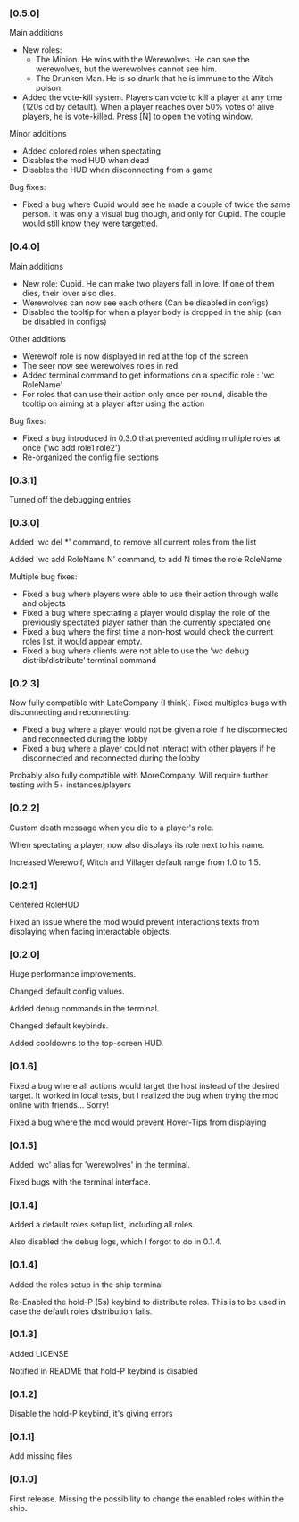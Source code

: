 ### [0.5.0]

Main additions
- New roles:
  - The Minion. He wins with the Werewolves. He can see the werewolves, but the werewolves cannot see him.
  - The Drunken Man. He is so drunk that he is immune to the Witch poison.
- Added the vote-kill system. Players can vote to kill a player at any time (120s cd by default). When a player reaches over 50% votes of alive players, he is vote-killed. Press [N] to open the voting window.

Minor additions
- Added colored roles when spectating
- Disables the mod HUD when dead
- Disables the HUD when disconnecting from a game

Bug fixes:
- Fixed a bug where Cupid would see he made a couple of twice the same person. It was only a visual bug though, and only for Cupid. The couple would still know they were targetted.

### [0.4.0]

Main additions
- New role: Cupid. He can make two players fall in love. If one of them dies, their lover also dies.
- Werewolves can now see each others (Can be disabled in configs)
- Disabled the tooltip for when a player body is dropped in the ship (can be disabled in configs)

Other additions
- Werewolf role is now displayed in red at the top of the screen
- The seer now see werewolves roles in red
- Added terminal command to get informations on a specific role : 'wc RoleName'
- For roles that can use their action only once per round, disable the tooltip on aiming at a player after using the action
 
Bug fixes:
- Fixed a bug introduced in 0.3.0 that prevented adding multiple roles at once ('wc add role1 role2')
- Re-organized the config file sections
 
### [0.3.1]

Turned off the debugging entries

### [0.3.0]

Added 'wc del *' command, to remove all current roles from the list

Added 'wc add RoleName N' command, to add N times the role RoleName

Multiple bug fixes:
- Fixed a bug where players were able to use their action through walls and objects
- Fixed a bug where spectating a player would display the role of the previously spectated player rather than the currently spectated one
- Fixed a bug where the first time a non-host would check the current roles list, it would appear empty.
- Fixed a bug where clients were not able to use the 'wc debug distrib/distribute' terminal command


### [0.2.3]

Now fully compatible with LateCompany (I think). Fixed multiples bugs with disconnecting and reconnecting:
- Fixed a bug where a player would not be given a role if he disconnected and reconnected during the lobby
- Fixed a bug where a player could not interact with other players if he disconnected and reconnected during the lobby

Probably also fully compatible with MoreCompany. Will require further testing with 5+ instances/players

### [0.2.2]

Custom death message when you die to a player's role.

When spectating a player, now also displays its role next to his name.

Increased Werewolf, Witch and Villager default range from 1.0 to 1.5.

### [0.2.1]

Centered RoleHUD

Fixed an issue where the mod would prevent interactions texts from displaying when facing interactable objects.

### [0.2.0]

Huge performance improvements.

Changed default config values.

Added debug commands in the terminal.

Changed default keybinds.

Added cooldowns to the top-screen HUD.

### [0.1.6]

Fixed a bug where all actions would target the host instead of the desired target. It worked in local tests, but I realized the bug when trying the mod online with friends... Sorry!

Fixed a bug where the mod would prevent Hover-Tips from displaying

### [0.1.5]

Added 'wc' alias for 'werewolves' in the terminal.

Fixed bugs with the terminal interface.

### [0.1.4]

Added a default roles setup list, including all roles.

Also disabled the debug logs, which I forgot to do in 0.1.4.

### [0.1.4]

Added the roles setup in the ship terminal

Re-Enabled the hold-P (5s) keybind to distribute roles. This is to be used in case the default roles distribution fails.

### [0.1.3]

Added LICENSE

Notified in README that hold-P keybind is disabled

### [0.1.2]

Disable the hold-P keybind, it's giving errors

### [0.1.1]

Add missing files

### [0.1.0]

First release. Missing the possibility to change the enabled roles within the ship.